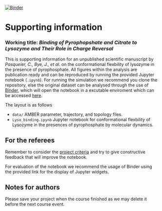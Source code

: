 [![Binder](https://mybinder.org/badge.svg)](https://mybinder.org/v2/gh/teokem/project-work-SHervoe-Hansen/master?filepath=Lyso_binding.ipynb)
# Supporting information

### Working title: _Binding of Pyrophopshate and Citrate to Lysozyme and Their Role in Charge Reversal_
This is supporting information for an unpublished scientific manuscript by _Pasqueier, C., Bye, J., et al._ on the conformational flexbility of lysozyme in the presence of pyrophosphate. All figures within the analysis are publication ready and can be reproduced by running the provided Jupyter notebook (`.ipynb`). For running the simulation we recommend you clone the repository, else the original dataset can be analysed through the use of [Binder](https://mybinder.org), which will open the notebook in a excutable enviroment which can be accessed [here](https://mybinder.org/v2/gh/teokem/project-work-SHervoe-Hansen/master?filepath=Lyso_binding.ipynb).

The layout is as follows

- `data/` AMBER parameter, trajectory, and topology files.
- `Lyso_binding.ipynb` Jupyter notebook for conformational flexbility of Lysozyme in the presences of pyrophosphate by molecular dynamics.

## For the referees
Remember to consider the [project criteria](http://github.com/mlund/jupyter-course) and try to give constructive feedback that will improve the notebook.

For evaluation of the notebook we recommend the usage of Binder using the provided link for the display of Jupyter widgets.

## Notes for authors 
Please save your project when the course finished as we may delete it before the next course event.
